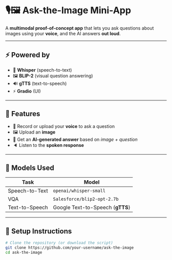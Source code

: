 # 🎙️🖼️ Ask-the-Image Mini-App

A **multimodal proof-of-concept app** that lets you ask questions about images using your **voice**, and the AI answers **out loud**.  

---

## ⚡ Powered by
- 🧠 **Whisper** (speech-to-text)  
- 🖼️ **BLIP-2** (visual question answering)  
- 🔊 **gTTS** (text-to-speech)  
- ⚡ **Gradio** (UI)  

---

## 📸 Features
- 🎤 Record or upload your **voice** to ask a question  
- 🖼️ Upload an **image**  
- 🤖 Get an **AI-generated answer** based on *image + question*  
- 🔈 Listen to the **spoken response**  

---

## 🧪 Models Used
| Task            | Model                          |
|-----------------|--------------------------------|
| Speech-to-Text  | `openai/whisper-small`         |
| VQA             | `Salesforce/blip2-opt-2.7b`    |
| Text-to-Speech  | Google Text-to-Speech (**gTTS**) |

---





## 🚀 Setup Instructions
```bash
# Clone the repository (or download the script)
git clone https://github.com/your-username/ask-the-image
cd ask-the-image
